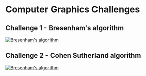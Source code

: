 Computer Graphics Challenges
============================

Challenge 1 - Bresenham's algorithm
-----------
[![Bresenham's algorithm](https://github.com/Tille/Computer-Graphic/raw/master/challenge1/screenshots/bresenham.png)](https://github.com/Tille/Computer-Graphic/blob/master/challenge1/src/bresenham.java)

Challenge 2 - Cohen Sutherland algorithm
-----------
[![Bresenham's algorithm](https://github.com/Tille/Computer-Graphic/raw/master/challenge2/screenshots/ss1.png)](https://github.com/Tille/Computer-Graphic/blob/master/challenge2/src/cohen_sutherland.java)
